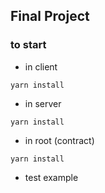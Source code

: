 ## Final Project

### to start

- in client

```yarn install```

- in server

```yarn install```

- in root (contract)

```yarn install```

- test example